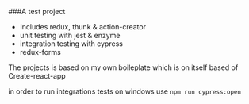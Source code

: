 ###A test project

- Includes redux, thunk & action-creator
- unit testing with jest & enzyme
- integration testing with cypress
- redux-forms

The projects is based on my own boileplate which is on itself based of Create-react-app

in order to run integrations tests on windows use `npm run cypress:open`